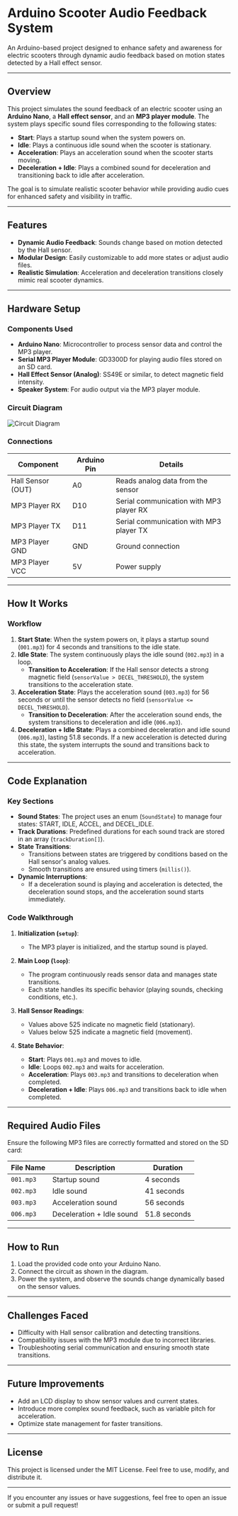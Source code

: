# Arduino Scooter Audio Feedback System

An Arduino-based project designed to enhance safety and awareness for electric scooters through dynamic audio feedback based on motion states detected by a Hall effect sensor.

---

## Overview

This project simulates the sound feedback of an electric scooter using an **Arduino Nano**, a **Hall effect sensor**, and an **MP3 player module**. The system plays specific sound files corresponding to the following states:

- **Start**: Plays a startup sound when the system powers on.
- **Idle**: Plays a continuous idle sound when the scooter is stationary.
- **Acceleration**: Plays an acceleration sound when the scooter starts moving.
- **Deceleration + Idle**: Plays a combined sound for deceleration and transitioning back to idle after acceleration.

The goal is to simulate realistic scooter behavior while providing audio cues for enhanced safety and visibility in traffic.

---

## Features

- **Dynamic Audio Feedback**: Sounds change based on motion detected by the Hall sensor.
- **Modular Design**: Easily customizable to add more states or adjust audio files.
- **Realistic Simulation**: Acceleration and deceleration transitions closely mimic real scooter dynamics.

---

## Hardware Setup

### Components Used

- **Arduino Nano**: Microcontroller to process sensor data and control the MP3 player.
- **Serial MP3 Player Module**: GD3300D for playing audio files stored on an SD card.
- **Hall Effect Sensor (Analog)**: SS49E or similar, to detect magnetic field intensity.
- **Speaker System**: For audio output via the MP3 player module.

### Circuit Diagram

![Circuit Diagram](https://raw.githubusercontent.com/Spinney20/ScooterAudioSystem/main/ptgithub.png)

### Connections

| **Component**     | **Arduino Pin**    | **Details**                                |
|--------------------|--------------------|--------------------------------------------|
| Hall Sensor (OUT)  | A0                | Reads analog data from the sensor          |
| MP3 Player RX      | D10               | Serial communication with MP3 player RX    |
| MP3 Player TX      | D11               | Serial communication with MP3 player TX    |
| MP3 Player GND     | GND               | Ground connection                          |
| MP3 Player VCC     | 5V                | Power supply                               |

---

## How It Works

### Workflow

1. **Start State**: When the system powers on, it plays a startup sound (`001.mp3`) for 4 seconds and transitions to the idle state.
2. **Idle State**: The system continuously plays the idle sound (`002.mp3`) in a loop. 
    - **Transition to Acceleration**: If the Hall sensor detects a strong magnetic field (`sensorValue > DECEL_THRESHOLD`), the system transitions to the acceleration state.
3. **Acceleration State**: Plays the acceleration sound (`003.mp3`) for 56 seconds or until the sensor detects no field (`sensorValue <= DECEL_THRESHOLD`).
    - **Transition to Deceleration**: After the acceleration sound ends, the system transitions to deceleration and idle (`006.mp3`).
4. **Deceleration + Idle State**: Plays a combined deceleration and idle sound (`006.mp3`), lasting 51.8 seconds. If a new acceleration is detected during this state, the system interrupts the sound and transitions back to acceleration.

---

## Code Explanation

### Key Sections

- **Sound States**: The project uses an enum (`SoundState`) to manage four states: START, IDLE, ACCEL, and DECEL_IDLE.
- **Track Durations**: Predefined durations for each sound track are stored in an array (`trackDuration[]`).
- **State Transitions**:
  - Transitions between states are triggered by conditions based on the Hall sensor's analog values.
  - Smooth transitions are ensured using timers (`millis()`).
- **Dynamic Interruptions**:
  - If a deceleration sound is playing and acceleration is detected, the deceleration sound stops, and the acceleration sound starts immediately.

### Code Walkthrough

1. **Initialization (`setup`)**:
   - The MP3 player is initialized, and the startup sound is played.

2. **Main Loop (`loop`)**:
   - The program continuously reads sensor data and manages state transitions.
   - Each state handles its specific behavior (playing sounds, checking conditions, etc.).

3. **Hall Sensor Readings**:
   - Values above 525 indicate no magnetic field (stationary).
   - Values below 525 indicate a magnetic field (movement).

4. **State Behavior**:
   - **Start**: Plays `001.mp3` and moves to idle.
   - **Idle**: Loops `002.mp3` and waits for acceleration.
   - **Acceleration**: Plays `003.mp3` and transitions to deceleration when completed.
   - **Deceleration + Idle**: Plays `006.mp3` and transitions back to idle when completed.

---

## Required Audio Files

Ensure the following MP3 files are correctly formatted and stored on the SD card:

| **File Name** | **Description**            | **Duration** |
|---------------|----------------------------|--------------|
| `001.mp3`     | Startup sound              | 4 seconds    |
| `002.mp3`     | Idle sound                 | 41 seconds   |
| `003.mp3`     | Acceleration sound         | 56 seconds   |
| `006.mp3`     | Deceleration + Idle sound  | 51.8 seconds |

---

## How to Run

1. Load the provided code onto your Arduino Nano.
2. Connect the circuit as shown in the diagram.
3. Power the system, and observe the sounds change dynamically based on the sensor values.

---

## Challenges Faced

- Difficulty with Hall sensor calibration and detecting transitions.
- Compatibility issues with the MP3 module due to incorrect libraries.
- Troubleshooting serial communication and ensuring smooth state transitions.

---

## Future Improvements

- Add an LCD display to show sensor values and current states.
- Introduce more complex sound feedback, such as variable pitch for acceleration.
- Optimize state management for faster transitions.

---

## License

This project is licensed under the MIT License. Feel free to use, modify, and distribute it.

---

If you encounter any issues or have suggestions, feel free to open an issue or submit a pull request!
